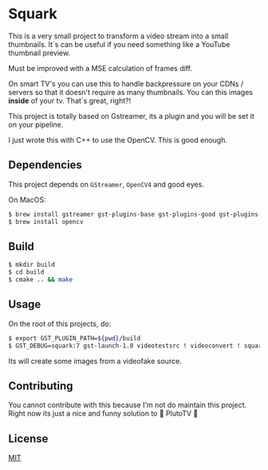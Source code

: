 # Squark

This is a very small project to transform a video stream into a small
thumbnails. It`s can be useful if you need something like a YouTube thumbnail 
preview.

Must be improved with a MSE calculation of frames diff.

On smart TV's you can use this to handle backpressure on your CDNs / servers so that it doesn't require as many thumbnails. You can this images **inside** of your tv. That`s great, right?!

This project is totally based on Gstreamer, its a plugin and you will be 
set it on your pipeline.

I just wrote this with C++ to use the OpenCV. This is good enough.

## Dependencies
This project depends on `GStreamer`, `OpenCV4` and good eyes.

On MacOS:
```sh
$ brew install gstreamer gst-plugins-base gst-plugins-good gst-plugins-bad 
$ brew install opencv
```

## Build

```bash
$ mkdir build
$ cd build
$ cmake .. && make
```

## Usage

On the root of this projects, do:

```bash
$ export GST_PLUGIN_PATH=${pwd}/build 
$ GST_DEBUG=squark:7 gst-launch-1.0 videotestsrc ! videoconvert ! squark slots=4 ! autovideosink
```

Its will create some images from a videofake source.

## Contributing

You cannot contribute with this because I'm not do maintain this project. Right now its just a nice and funny solution to 💛 PlutoTV 💛

## License

[MIT](https://choosealicense.com/licenses/mit/)
